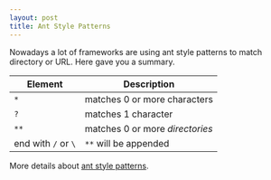 ```yaml
---
layout: post
title: Ant Style Patterns
---
```


Nowadays a lot of frameworks are using ant style patterns to match directory or URL. Here gave you a summary.

|     Element         |     Description                  |
|---------------------|----------------------------------|
|   `*`               |  matches 0 or more characters    |
|   `?`               |  matches 1 character             |
|   `**`              |  matches 0 or more *directories* |
| end with `/` or `\` |  `**` will be appended           |


More details about [ant style patterns][1].

[1]: http://ant.apache.org/manual/dirtasks.html#patterns (ant style patterns)